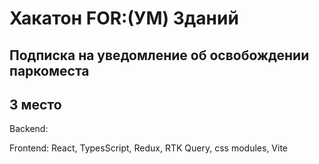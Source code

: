 # Хакатон FOR:(УМ) Зданий
## Подписка на уведомление об освобождении паркоместа
## 3 место

Backend:

Frontend: React, TypesScript, Redux, RTK Query,  css modules, Vite
